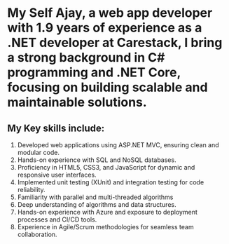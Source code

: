 # My Self Ajay, a web app developer with 1.9 years of experience as a .NET developer at Carestack, I bring a strong background in C# programming and .NET Core, focusing on building scalable and maintainable solutions.
## My Key skills include:
  1. Developed web applications using ASP.NET MVC, ensuring clean and modular code.
  2. Hands-on experience with SQL and NoSQL databases.
  3. Proficiency in HTML5, CSS3, and JavaScript for dynamic and responsive user interfaces.
  4. Implemented unit testing (XUnit) and integration testing for code reliability.
  5. Familiarity with parallel and multi-threaded algorithms
  6. Deep understanding of algorithms and data structures.
  7. Hands-on experience with Azure and exposure to deployment processes and CI/CD tools.
  8. Experience in Agile/Scrum methodologies for seamless team collaboration.
